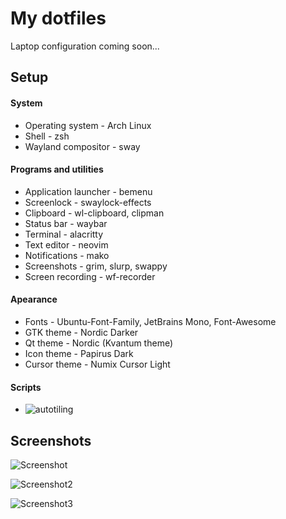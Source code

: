 # My dotfiles
Laptop configuration coming soon...

## Setup

#### System
* Operating system - Arch Linux
* Shell - zsh
* Wayland compositor - sway
#### Programs and utilities
* Application launcher - bemenu
* Screenlock - swaylock-effects
* Clipboard - wl-clipboard, clipman
* Status bar - waybar
* Terminal - alacritty
* Text editor - neovim
* Notifications - mako
* Screenshots - grim, slurp, swappy
* Screen recording - wf-recorder
#### Apearance
* Fonts - Ubuntu-Font-Family, JetBrains Mono, Font-Awesome
* GTK theme - Nordic Darker
* Qt theme - Nordic (Kvantum theme)
* Icon theme - Papirus Dark
* Cursor theme - Numix Cursor Light
#### Scripts
* ![autotiling](https://github.com/nwg-piotr/autotiling)

## Screenshots

![Screenshot](https://github.com/MIAH7/dotfiles/blob/main/Pictures/Screenshots/screenshot.png)

![Screenshot2](https://github.com/MIAH7/dotfiles/blob/main/Pictures/Screenshots/screenshot-2.png) 

![Screenshot3](https://github.com/MIAH7/dotfiles/blob/main/Pictures/Screenshots/screenshot-3.png)

